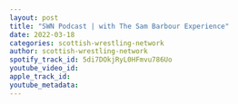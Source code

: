 ```yaml
---
layout: post
title: "SWN Podcast | with The Sam Barbour Experience"
date: 2022-03-18
categories: scottish-wrestling-network
author: scottish-wrestling-network
spotify_track_id: 5di7DOkjRyL0HFmvu786Uo
youtube_video_id: 
apple_track_id: 
youtube_metadata: 
---
```

